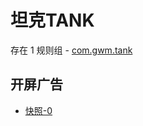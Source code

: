 # 坦克TANK

存在 1 规则组 - [com.gwm.tank](/src/apps/com.gwm.tank.ts)

## 开屏广告

- [快照-0](https://i.gkd.li/import/13713608)
